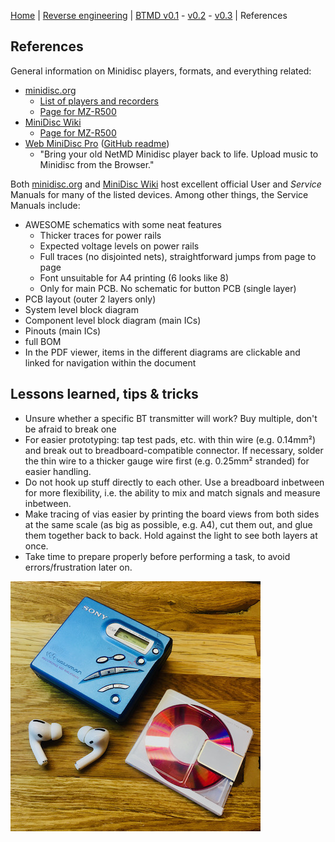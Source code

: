 [Home](readme.md) |
[Reverse engineering](re.md) |
[BTMD v0.1](v0.1.md) -
[v0.2](v0.2.md) -
[v0.3](v0.3.md) |
References

## References

General information on Minidisc players, formats, and everything related:
- [minidisc.org](https://www.minidisc.org/)
  - [List of players and recorders](https://www.minidisc.org/equipment_browser.html)
  - [Page for MZ-R500](https://www.minidisc.org/part_Sony_MZ-R500.html)
- [MiniDisc Wiki](https://www.minidisc.wiki/)
  - [Page for MZ-R500](https://www.minidisc.wiki/equipment/sony/portable/mz-r500)
- [Web MiniDisc Pro](https://web.minidisc.wiki/) ([GitHub readme](https://github.com/cybercase/webminidisc#readme))
  - "Bring your old NetMD Minidisc player back to life. Upload music to Minidisc from the Browser."

Both [minidisc.org](https://www.minidisc.org/) and [MiniDisc Wiki](https://www.minidisc.wiki/) host excellent official User and *Service* Manuals for many of the listed devices. Among other things, the Service Manuals include:
- AWESOME schematics with some neat features
  - Thicker traces for power rails
  - Expected voltage levels on power rails
  - Full traces (no disjointed nets), straightforward jumps from page to page
  - Font unsuitable for A4 printing (6 looks like 8)
  - Only for main PCB. No schematic for button PCB (single layer)
- PCB layout (outer 2 layers only)
- System level block diagram
- Component level block diagram (main ICs)
- Pinouts (main ICs)
- full BOM
- In the PDF viewer, items in the different diagrams are clickable and linked for navigation within the document

## Lessons learned, tips & tricks

- Unsure whether a specific BT transmitter will work? Buy multiple, don't be afraid to break one
- For easier prototyping: tap test pads, etc. with thin wire (e.g. 0.14mm²) and break out to breadboard-compatible connector. If necessary, solder the thin wire to a thicker gauge wire first (e.g. 0.25mm² stranded) for easier handling.
- Do not hook up stuff directly to each other. Use a breadboard inbetween for more flexibility, i.e. the ability to mix and match signals and measure inbetween.
- Make tracing of vias easier by printing the board views from both sides at the same scale (as big as possible, e.g. A4), cut them out, and glue them together back to back. Hold against the light to see both layers at once.
- Take time to prepare properly before performing a task, to avoid errors/frustration later on.

![](img/btmd_400.jpeg)

